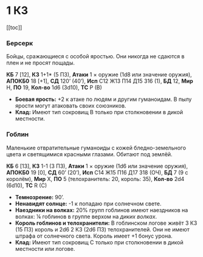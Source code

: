 # 1 КЗ

[[toc]]

### Берсерк

Бойцы, сражающиеся с особой яростью. Они никогда не сдаются в плен и не просят пощады.

**КБ** 7 [12], **КЗ** 1+1* (5 ПЗ), **Атаки** 1 × оружие (1d8 или значение оружия), **АПОКБ0** 18 [+1], **СД** 120’ (40’), **Исп** C12 Ж13 П14 Д15 З16 (1), **БД** 12, **Мир** Н, **ПО** 19, **Кол-во** 1d6 (3d10), **ТС** P (B)

- **Боевая ярость:** +2 к атаке по людям и другим гуманоидам. В пылу ярости могут атаковать своих союзников.
- **Клад:** Имеют тип сокровищ B только при столкновении в дикой местности.

### Гоблин

Маленькие отвратительные гуманоиды с кожей бледно-земельного цвета и светящимися красными глазами. Обитают под землёй.

**КБ** 6 [13], **КЗ** 1-1 (3 ПЗ), **Атаки** 1 × оружие (1d6 или значение оружия), **АПОКБ0** 19 [0], **СД** 60’ (20’), **Исп** C14 Ж15 П16 Д17 З18 (ОЧ), **БД** 7 (9 с королём), **Мир** Х, **ПО** 5 (телохранитель: 20, король: 35), **Кол-во** 2d4 (6d10), **ТС** R (C)

- **Темнозрение:** 90’.
- **Ненавидят солнце:** -1 к попадаю при солнечном свете.
- **Наездники на волках:** 20% групп гоблинов имеют наездников на волках: ¼ гоблинов в группе верхом на *диких волках*.
- **Король гоблинов и телохранители:** В гоблинском логове живёт 3 КЗ (15 ПЗ) король  и 2d6 2 КЗ (2d6 ПЗ) телохранителей. Они не имеют штрафа от солнечного света. Король имеет +1 бонус урона.
- **Клад:** Имеют тип сокровищ C только при столкновении в дикой местности или логове.